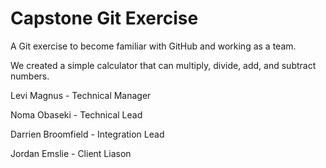 # Capstone Git Exercise

A Git exercise to become familiar with GitHub and working as a team.

We created a simple calculator that can multiply, divide, add, and subtract numbers.

Levi Magnus - Technical Manager

Noma Obaseki - Technical Lead

Darrien Broomfield - Integration Lead

Jordan Emslie - Client Liason
